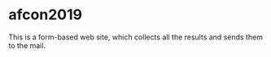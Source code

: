 # afcon2019
This is a form-based web site, which collects all the results and sends them to the mail.
